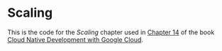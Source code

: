 # Scaling

This is the code for the _Scaling_ chapter used in [Chapter 14](../chapters/ch14.asciidoc) of the book [Cloud Native Development with Google Cloud](https://www.oreilly.com/library/view/cloud-native-development/9781098145071/).
